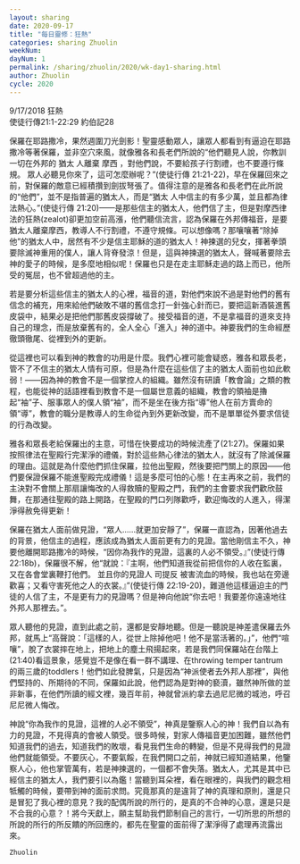 ```yaml
---
layout: sharing
date: 2020-09-17
title: "每日靈修：狂熱"
categories: sharing Zhuolin
weekNum: 
dayNum: 1
permalink: /sharing/zhuolin/2020/wk-day1-sharing.html
author: Zhuolin
cycle: 2020
---
```

9/17/2018 狂熱  
使徒行傳21:1-22:29 約伯記28  

保羅在耶路撒冷，果然週圍刀光劍影！聖靈感動眾人，讓眾人都看到有逼迫在耶路撒冷等著保羅，並非空穴來風，就像雅各和長老們所說的“他們聽見人說，你教訓一切在外邦的 猶太 人離棄 摩西 ，對他們說，不要給孩子行割禮，也不要遵行條規。 眾人必聽見你來了，這可怎麼辦呢？”(使徒行傳 21:21-22)，早在保羅回來之前，對保羅的敵意已經積攢到劍拔弩張了。值得注意的是雅各和長老們在此所說的“他們”，並不是指普遍的猶太人，而是“猶太 人中信主的有多少萬，並且都為律法熱心。”(使徒行傳 21:20)——是那些信主的猶太人，他們信了主，但是對摩西律法的狂熱(zealot)卻更加空前高漲，他們聽信流言，認為保羅在外邦傳福音，是要猶太人離棄摩西，教導人不行割禮，不遵守規條。可以想像嗎？那嚷嚷著“除掉他”的猶太人中，居然有不少是信主耶穌的道的猶太人！神揀選的兒女，揮著拳頭要除滅神重用的僕人，讓人背脊發涼！但是，這與神揀選的猶太人，聲喊著要除去神的愛子的時候，是多麼地相似呢！保羅也只是在走主耶穌走過的路上而已，他所受的冤屈，也不曾超過他的主。  

若是要分析這些信主的猶太人的心裡，福音的道，對他們來說不過是對他們的舊有信念的補充，用來給他們破敗不堪的舊信念打一針強心針而已，要把這新酒裝進舊皮袋中，結果必是把他們那舊皮袋撐破了。接受福音的道，不是拿福音的道來支持自己的理念，而是放棄舊有的，全人全心「進入」神的道中。神要我們的生命經歷徹頭徹尾、從裡到外的更新。  

從這裡也可以看到神的教會的功用是什麼。我們心裡可能會疑惑，雅各和眾長老，管不了不信主的猶太人情有可原，但是為什麼在這些信了主的猶太人面前也如此軟弱！——因為神的教會不是一個掌控人的組織。雖然沒有研讀「教會論」之類的教程，也能從神的話語裡看到教會不是一個屬世意義的組織，教會的領袖是擼起“袖”子、服事眾人的僕人領“袖”，而不是坐在後方指“導”他人在前方賣命的領“導”，教會的職分是教導人的生命從內到外更新改變，而不是單單從外要求信徒的行為改變。  

雅各和眾長老給保羅出的主意，可惜在快要成功的時候流產了(21:27)。保羅如果按照律法在聖殿行完潔淨的禮儀，對於這些熱心律法的猶太人，就沒有了除滅保羅的理由。這就是為什麼他們抓住保羅，拉他出聖殿，然後要把門關上的原因——他們要保證保羅不能進聖殿完成禮儀！這是多麼可怕的心態！在主再來之前，我們的主決對不會關上那扇讓悔改的人得救贖的聖殿之門，我們的主會要求我們歡欣鼓舞，在那通往聖殿的路上開路，在聖殿的門口列隊歡呼，歡迎悔改的人進入，得潔淨得赦免得更新！  

保羅在猶太人面前做見證，“眾人......就更加安靜了”，保羅一直認為，因著他過去的背景，他信主的過程，應該成為猶太人面前更有力的見證。當他剛信主不久，神要他離開耶路撒冷的時候，“因你為我作的見證，這裏的人必不領受。』”(使徒行傳 22:18b)，保羅很不解，他“就說：『主啊，他們知道我從前把信你的人收在監裏，又在各會堂裏鞭打他們。 並且你的見證人 司提反 被害流血的時候，我也站在旁邊歡喜；又看守害死他之人的衣裳。』”(使徒行傳 22:19-20)，難道他這樣逼迫主的門徒的人信了主，不是更有力的見證嗎？但是神向他說“你去吧！我要差你遠遠地往外邦人那裡去。”。  

眾人聽他的見證，直到此處之前，還都是安靜地聽。但是一聽說是神差遣保羅去外邦，就馬上“高聲說：「這樣的人，從世上除掉他吧！他不是當活著的。」”，他們“喧嚷”，脫了衣裳摔在地上，把地上的塵土飛揚起來，若是我們同保羅站在台階上(21:40)看這景象，感覺豈不是像在看一群不講理、在throwing temper tantrum的兩三歲的toddlers！他們如此發脾氣，只是因為“神派使者去外邦人那裡”，與他們堅持的、所期待的不同，保羅如此說，他們認為是對神的褻瀆，雖然神所做的並非新事，在他們所讀的經文裡，幾百年前，神就曾派約拿去過尼尼微的城池，呼召尼尼微人悔改。  

神說“你為我作的見證，這裡的人必不領受”，神真是鑒察人心的神！我們自以為有力的見證，不見得真的會被人領受。很多時候，對家人傳福音更加困難，雖然他們知道我們的過去，知道我們的敗壞，看見我們生命的轉變，但是不見得我們的見證他們就能領受。不要灰心，不要氣餒，在我們開口之前，神就已經知道結果，他鑒察人心，他也掌管萬有，若是神揀選的，一個都不會失落。猶太人，尤其是其中已經信主的猶太人，我們要引以為鑑！當聽到耳朵裡，看在眼裡的，與我們的觀念相牴觸的時候，要帶到神的面前求問。究竟那真的是違背了神的真理和原則，還是只是冒犯了我心裡的意見？我的配偶所說的所行的，是真的不合神的心意，還是只是不合我的心意？！將今天獻上，願主幫助我們節制自己的言行，一切所思的所想的所說的所行的所反饋的所回應的，都先在聖靈的面前得了潔淨得了處理再流露出來。  

`Zhuolin`  


